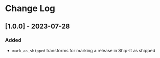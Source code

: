 # Change Log

## [1.0.0] - 2023-07-28

### Added

- `mark_as_shipped` transforms for marking a release in Ship-It as shipped
